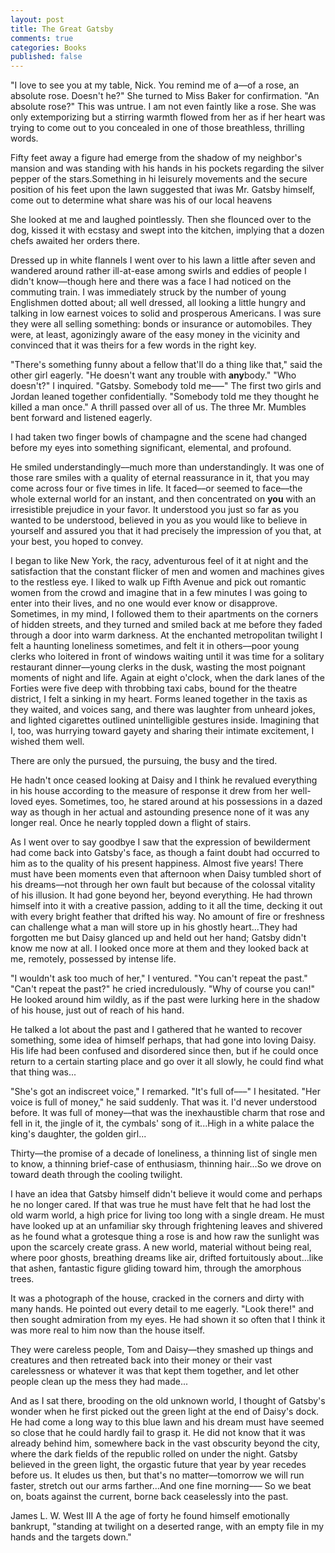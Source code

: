 ```yaml
---
layout: post
title: The Great Gatsby
comments: true
categories: Books
published: false
---
```


"I love to see you at my table, Nick. You remind me of a––of a rose, an absolute rose. Doesn't he?" She turned to Miss Baker for confirmation. "An absolute rose?"
This was untrue. I am not even faintly like a rose. She was only extemporizing but a stirring warmth flowed from her as if her heart was trying to come out to you concealed in one of those breathless, thrilling words.

Fifty feet away a figure had emerge from the shadow of my neighbor's mansion and was standing with his hands in his pockets regarding the silver pepper of the stars.Something in hi leisurely movements and the secure position of his feet upon the lawn suggested that iwas Mr. Gatsby himself, come out to determine what share was his of our local heavens

She looked at me and laughed pointlessly. Then she flounced over to the dog, kissed it with ecstasy and swept into the kitchen, implying that a dozen chefs awaited her orders there.

Dressed up in white flannels I went over to his lawn a little after seven and wandered around rather ill-at-ease among swirls and eddies of people I didn't know––though here and there was a face I had noticed on the commuting train. I was immediately struck by the number of young Englishmen dotted about; all well dressed, all looking a little hungry and talking in low earnest voices to solid and prosperous Americans. I was sure they were all selling something: bonds or insurance or automobiles. They were, at least, agonizingly aware of the easy money in the vicinity and convinced that it was theirs for a few words in the right key.

"There's something funny about a fellow that'll do a thing like that," said the other girl eagerly. "He doesn't want any trouble with **any**body."
"Who doesn't?" I inquired.
"Gatsby. Somebody told me–––"
The first two girls and Jordan leaned together confidentially.
"Somebody told me they thought he killed a man once."
A thrill passed over all of us. The three Mr. Mumbles bent forward and listened eagerly.

I had taken two finger bowls of champagne and the scene had changed before my eyes into something significant, elemental, and profound.

He smiled understandingly––much more than understandingly. It was one of those rare smiles with a quality of eternal reassurance in it, that you may come across four or five times in life. It faced––or seemed to face––the whole external world for an instant, and then concentrated on **you** with an irresistible prejudice in your favor. It understood you just so far as you wanted to be understood, believed in you as you would like to believe in yourself and assured you that it had precisely the impression of you that, at your best, you hoped to convey.

I began to like New York, the racy, adventurous feel of it at night and the satisfaction that the constant flicker of men and women and machines gives to the restless eye. I liked to walk up Fifth Avenue and pick out romantic women from the crowd and imagine that in a few minutes I was going to enter into their lives, and no one would ever know or disapprove. Sometimes, in my mind, I followed them to their apartments on the corners of hidden streets, and they turned and smiled back at me before they faded through a door into warm darkness. At the enchanted metropolitan twilight I felt a haunting loneliness sometimes, and felt it in others––poor young clerks who loitered in front of windows waiting until it was time for a solitary restaurant dinner––young clerks in the dusk, wasting the most poignant moments of night and life.
Again at eight o'clock, when the dark lanes of the Forties were five deep with throbbing taxi cabs, bound for the theatre district, I felt a sinking in my heart. Forms leaned together in the taxis as they waited, and voices sang, and there was laughter from unheard jokes, and lighted cigarettes outlined unintelligible gestures inside. Imagining that I, too, was hurrying toward gayety and sharing their intimate excitement, I wished them well.

There are only the pursued, the pursuing, the busy and the tired.

He hadn't once ceased looking at Daisy and I think he revalued everything in his house according to the measure of response it drew from her well-loved eyes. Sometimes, too, he stared around at his possessions in a dazed way as though in her actual and astounding presence none of it was any longer real. Once he nearly toppled down a flight of stairs.

As I went over to say goodbye I saw that the expression of bewilderment had come back into Gatsby's face, as though a faint doubt had occurred to him as to the quality of his present happiness. Almost five years! There must have been moments even that afternoon when Daisy tumbled short of his dreams––not through her own fault but because of the colossal vitality of his illusion. It had gone beyond her, beyond everything. He had thrown himself into it with a creative passion, adding to it all the time, decking it out with every bright feather that drifted his way. No amount of fire or freshness can challenge what a man will store up in his ghostly heart...They had forgotten me but Daisy glanced up and held out her hand; Gatsby didn't know me now at all. I looked once more at them and they looked back at me, remotely, possessed by intense life.

"I wouldn't ask too much of her," I ventured. "You can't repeat the past."
"Can't repeat the past?" he cried incredulously. "Why of course you can!"
He looked around him wildly, as if the past were lurking here in the shadow of his house, just out of reach of his hand.

He talked a lot about the past and I gathered that he wanted to recover something, some idea of himself perhaps, that had gone into loving Daisy. His life had been confused and disordered since then, but if he could once return to a certain starting place and go over it all slowly, he could find what that thing was...

"She's got an indiscreet voice," I remarked. "It's full of–––"
I hesitated.
"Her voice is full of money," he said suddenly.
That was it. I'd never understood before. It was full of money––that was the inexhaustible charm that rose and fell in it, the jingle of it, the cymbals' song of it...High in a white palace the king's daughter, the golden girl...

Thirty––the promise of a decade of loneliness, a thinning list of single men to know, a thinning brief-case of enthusiasm, thinning hair...So we drove on toward death through the cooling twilight.

I have an idea that Gatsby himself didn't believe it would come and perhaps he no longer cared. If that was true he must have felt that he had lost the old warm world, a high price for living too long with a single dream. He must have looked up at an unfamiliar sky through frightening leaves and shivered as he found what a grotesque thing a rose is and how raw the sunlight was upon the scarcely create grass. A new world, material without being real, where poor ghosts, breathing dreams like air, drifted fortuitously about...like that ashen, fantastic figure gliding toward him, through the amorphous trees.

It was a photograph of the house, cracked in the corners and dirty with many hands. He pointed out every detail to me eagerly. "Look there!" and then sought admiration from my eyes. He had shown it so often that I think it was more real to him now than the house itself.

They were careless people, Tom and Daisy––they smashed up things and creatures and then retreated back into their money or their vast carelessness or whatever it was that kept them together, and let other people clean up the mess they had made...

And as I sat there, brooding on the old unknown world, I thought of Gatsby's wonder when he first picked out the green light at the end of Daisy's dock. He had come a long way to this blue lawn and his dream must have seemed so close that he could hardly fail to grasp it. He did not know that it was already behind him, somewhere back in the vast obscurity beyond the city, where the dark fields of the republic rolled on under the night.
Gatsby believed in the green light, the orgastic future that year by year recedes before us. It eludes us then, but that's no matter––tomorrow we will run faster, stretch out our arms farther...And one fine morning–––
So we beat on, boats against the current, borne back ceaselessly into the past.

James L. W. West III
A the age of forty he found himself emotionally bankrupt, "standing at twilight on a deserted range, with an empty file in my hands and the targets down."
